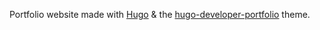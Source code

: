 Portfolio website made with [Hugo](https://gohugo.io/) & the 
[hugo-developer-portfolio](https://github.com/samrobbins85/hugo-developer-portfolio/) theme.


